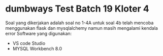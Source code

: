 # dumbways Test Batch 19 Kloter 4
Soal yang dikerjakan adalah soal no 1-4A
untuk soal 4b telah mencoba menggunakan flask dan mysqlalchemy namun masih mengalami kendala error 
Software yang digunakan: 
- VS code Studio
- MYSQL Workbench 8.0







